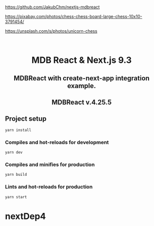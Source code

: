 https://github.com/JakubChm/nextjs-mdbreact


https://pixabay.com/photos/chess-chess-board-large-chess-10x10-3791454/

https://unsplash.com/s/photos/unicorn-chess


<div align="center">
<br/>
<h1>MDB React & Next.js 9.3</h1>
<h2>MDBReact with create-next-app integration example.</h2>
<h2>MDBReact v.4.25.5</h2>

</div>

## Project setup

```
yarn install
```

### Compiles and hot-reloads for development

```
yarn dev
```

### Compiles and minifies for production

```
yarn build
```

### Lints and hot-reloads for production

```
yarn start
```
# nextDep4
